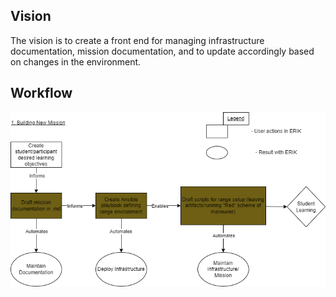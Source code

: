 ## Vision
The vision is to create a front end for managing infrastructure documentation, mission documentation, and to update accordingly based on changes in the environment. 

## Workflow
![Workflow](workflow.drawio.png)